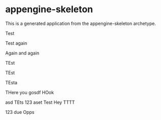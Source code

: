 appengine-skeleton
=============================

This is a generated application from the appengine-skeleton archetype.

Test

Test again

Again and again

TEst

TEst

TEsta

THere you gosdf
HOok

asd
TEts
123
aset
Test
Hey
TTTT

123
due
Opps
